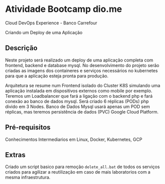 # Atividade Bootcamp dio.me

Cloud DevOps Experience - Banco Carrefour

Criando um Deploy de uma Aplicação

## **Descrição**

Neste projeto será realizado um deploy de uma aplicação completa com frontend, backend e database mysql. No desenvolvimento do projeto serão criadas as imagens dos containeres e serviços necessários no kubernetes para que a aplicação esteja pronta para produção.

Arquitetura se resume num Frontend isolado do Cluster K8S simulando uma aplicação instalada em dispositivos externos como mobile por exemplo. Teremos um Loadbalancer que fará a ligação com o backend php e fará conexão ao banco de dados mysql.
Será criado 6 réplicas (PODs) php divido em 3 Nodes.
Banco de Dados Mysql usará apenas um POD sem réplicas, mas teremos persistência de dados (PVC) Google Cloud Platform.

## Pré-requisitos ##

Conhecimentos Intermediarios em Linux, Docker, Kubernetes, GCP

## Extras

Criado um script basico para remoção ``delete_all.bat`` de todos os serviços criados para agilizar a reutilização em caso de mais laboratorios com a mesma infraestrutura.